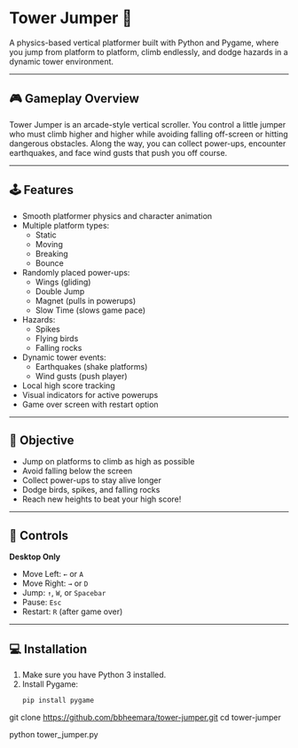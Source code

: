 # Tower Jumper 🏰

A physics-based vertical platformer built with Python and Pygame, where you jump from platform to platform, climb endlessly, and dodge hazards in a dynamic tower environment.

---

## 🎮 Gameplay Overview

Tower Jumper is an arcade-style vertical scroller. You control a little jumper who must climb higher and higher while avoiding falling off-screen or hitting dangerous obstacles. Along the way, you can collect power-ups, encounter earthquakes, and face wind gusts that push you off course.

---

## 🕹️ Features

- Smooth platformer physics and character animation
- Multiple platform types:
  - Static
  - Moving
  - Breaking
  - Bounce
- Randomly placed power-ups:
  - Wings (gliding)
  - Double Jump
  - Magnet (pulls in powerups)
  - Slow Time (slows game pace)
- Hazards:
  - Spikes
  - Flying birds
  - Falling rocks
- Dynamic tower events:
  - Earthquakes (shake platforms)
  - Wind gusts (push player)
- Local high score tracking
- Visual indicators for active powerups
- Game over screen with restart option

---

## 🎯 Objective

- Jump on platforms to climb as high as possible
- Avoid falling below the screen
- Collect power-ups to stay alive longer
- Dodge birds, spikes, and falling rocks
- Reach new heights to beat your high score!

---

## 🧪 Controls

**Desktop Only**

- Move Left: `←` or `A`  
- Move Right: `→` or `D`  
- Jump: `↑`, `W`, or `Spacebar`  
- Pause: `Esc`  
- Restart: `R` (after game over)

---

## 💻 Installation

1. Make sure you have Python 3 installed.
2. Install Pygame:
   ```bash
   pip install pygame


git clone https://github.com/bbheemara/tower-jumper.git
cd tower-jumper


python tower_jumper.py
